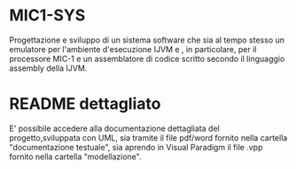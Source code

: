# MIC1-SYS
Progettazione e sviluppo di un sistema software che sia al tempo stesso un emulatore per l'ambiente d'esecuzione IJVM e , in particolare, per il processore MIC-1 e un assemblatore di codice scritto secondo il linguaggio assembly della IJVM.
# README dettagliato
E' possibile accedere alla documentazione dettagliata del progetto,sviluppata con UML, sia tramite il file pdf/word fornito nella cartella "documentazione testuale", sia aprendo in Visual Paradigm il file .vpp fornito nella cartella "modellazione".
